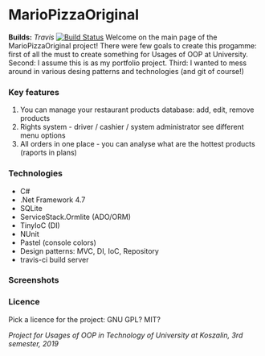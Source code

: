 # MarioPizzaOriginal #
**Builds:** *Travis* [![Build Status](https://travis-ci.com/YourSenseiCreeper/MarioPizzaOriginal.svg?token=ph5wu2XhfxsxxyUAofDV&branch=trunk)](https://travis-ci.com/YourSenseiCreeper/MarioPizzaOriginal)
Welcome on the main page of the MarioPizzaOriginal project! There were few goals to create this progamme: first of all the must to create something for Usages of OOP at University. Second: I assume this is as my portfolio project. Third: I wanted to mess around in various desing patterns and technologies (and git of course!)
### Key features
 1. You can manage your restaurant products database: add, edit, remove products
 2. Rights system - driver / cashier / system administrator see different menu options
 3. All orders in one place - you can analyse what are the hottest products (raports in plans)
### Technologies
 - C#
 - .Net Framework 4.7
 - SQLite
 - ServiceStack.Ormlite (ADO/ORM)
 - TinyIoC (DI)
 - NUnit
 - Pastel (console colors)
 - Design patterns: MVC, DI, IoC, Repository
 - travis-ci build server
### Screenshots
### Licence
  Pick a licence for the project: GNU GPL? MIT?
  
*Project for Usages of OOP in Technology of University at Koszalin, 3rd semester, 2019*
